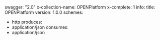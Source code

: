 swagger: "2.0"
x-collection-name: OPENPlatform
x-complete: 1
info:
  title: OPENPlatform
  version: 1.0.0
schemes:
- http
produces:
- application/json
consumes:
- application/json